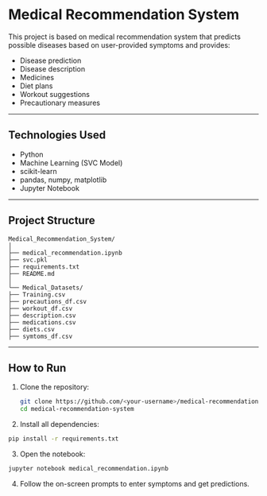 #  Medical Recommendation System

This project is based on medical recommendation system that predicts possible diseases based on user-provided symptoms and provides:

-  Disease prediction  
-  Disease description  
-  Medicines  
-  Diet plans  
-  Workout suggestions  
-  Precautionary measures  

---

##  Technologies Used
- Python  
- Machine Learning (SVC Model)  
- scikit-learn  
- pandas, numpy, matplotlib  
- Jupyter Notebook  

---

##  Project Structure
```
Medical_Recommendation_System/
│
├── medical_recommendation.ipynb
├── svc.pkl
├── requirements.txt
├── README.md
│
└── Medical_Datasets/
├── Training.csv
├── precautions_df.csv
├── workout_df.csv
├── description.csv
├── medications.csv
├── diets.csv
├── symtoms_df.csv
```

---

##  How to Run

1. Clone the repository:
   ```bash
   git clone https://github.com/<your-username>/medical-recommendation-system.git
   cd medical-recommendation-system
   
2. Install all dependencies:
```bash
pip install -r requirements.txt
```

3. Open the notebook:
```bash
jupyter notebook medical_recommendation.ipynb
```

4. Follow the on-screen prompts to enter symptoms and get predictions.
